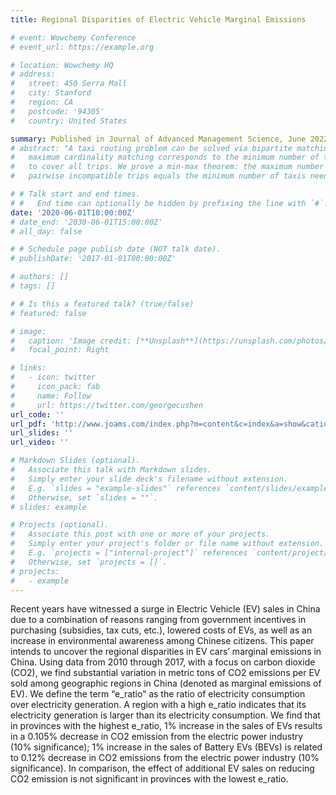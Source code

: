 ```yaml
---
title: Regional Disparities of Electric Vehicle Marginal Emissions

# event: Wowchemy Conference
# event_url: https://example.org

# location: Wowchemy HQ
# address:
#   street: 450 Serra Mall
#   city: Stanford
#   region: CA
#   postcode: '94305'
#   country: United States

summary: Published in Journal of Advanced Management Science, June 2022
# abstract: "A taxi routing problem can be solved via bipartite matching, where a
#   maximum cardinality matching corresponds to the minimum number of taxis needed
#   to cover all trips. We prove a min-max theorem: the maximum number of
#   pairwise incompatible trips equals the minimum number of taxis needed."

# # Talk start and end times.
# #   End time can optionally be hidden by prefixing the line with `#`.
date: '2020-06-01T10:00:00Z'
# date_end: '2030-06-01T15:00:00Z'
# all_day: false

# # Schedule page publish date (NOT talk date).
# publishDate: '2017-01-01T00:00:00Z'

# authors: []
# tags: []

# # Is this a featured talk? (true/false)
# featured: false

# image:
#   caption: 'Image credit: [**Unsplash**](https://unsplash.com/photos/bzdhc5b3Bxs)'
#   focal_point: Right

# links:
#   - icon: twitter
#     icon_pack: fab
#     name: Follow
#     url: https://twitter.com/georgecushen
url_code: ''
url_pdf: 'http://www.joams.com/index.php?m=content&c=index&a=show&catid=91&id=556'
url_slides: ''
url_video: ''

# Markdown Slides (optional).
#   Associate this talk with Markdown slides.
#   Simply enter your slide deck's filename without extension.
#   E.g. `slides = "example-slides"` references `content/slides/example-slides.md`.
#   Otherwise, set `slides = ""`.
# slides: example

# Projects (optional).
#   Associate this post with one or more of your projects.
#   Simply enter your project's folder or file name without extension.
#   E.g. `projects = ["internal-project"]` references `content/project/deep-learning/index.md`.
#   Otherwise, set `projects = []`.
# projects:
#   - example
---
```

Recent years have witnessed a surge in Electric Vehicle (EV) sales in China due to a combination of reasons ranging from government incentives in purchasing (subsidies, tax cuts, etc.), lowered costs of EVs, as well as an increase in environmental awareness among Chinese citizens. This paper intends to uncover the regional disparities in EV cars’ marginal emissions in China. Using data from 2010 through 2017, with a focus on carbon dioxide (CO2), we find substantial variation in metric tons of CO2 emissions per EV sold among geographic regions in China (denoted as marginal emissions of EV). We define the term “e_ratio” as the ratio of electricity consumption over electricity generation. A region with a high e_ratio indicates that its electricity generation is larger than its electricity consumption. We find that in provinces with the highest e_ratio, 1% increase in the sales of EVs results in a 0.105% decrease in CO2 emission from the electric power industry (10% significance); 1% increase in the sales of Battery EVs (BEVs) is related to 0.12% decrease in CO2 emissions from the electric power industry (10% significance). In comparison, the effect of additional EV sales on reducing CO2 emission is not significant in provinces with the lowest e_ratio.